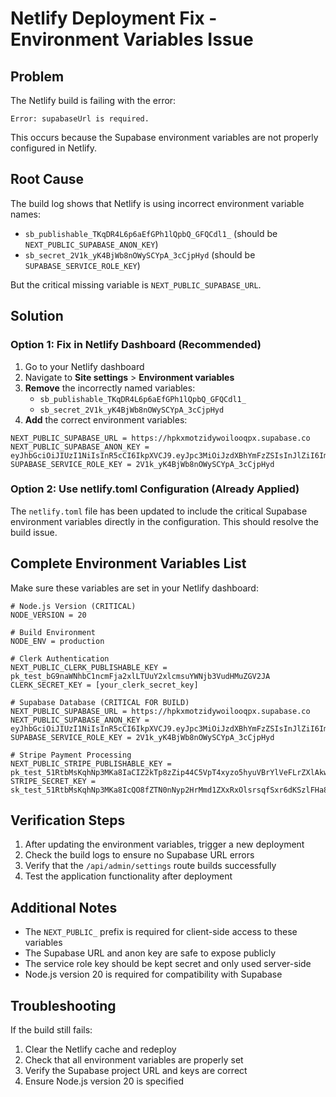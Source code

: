 # Netlify Deployment Fix - Environment Variables Issue

## Problem
The Netlify build is failing with the error:
```
Error: supabaseUrl is required.
```

This occurs because the Supabase environment variables are not properly configured in Netlify.

## Root Cause
The build log shows that Netlify is using incorrect environment variable names:
- `sb_publishable_TKqDR4L6p6aEfGPh1lQpbQ_GFQCdl1_` (should be `NEXT_PUBLIC_SUPABASE_ANON_KEY`)
- `sb_secret_2V1k_yK4BjWb8nOWySCYpA_3cCjpHyd` (should be `SUPABASE_SERVICE_ROLE_KEY`)

But the critical missing variable is `NEXT_PUBLIC_SUPABASE_URL`.

## Solution

### Option 1: Fix in Netlify Dashboard (Recommended)

1. Go to your Netlify dashboard
2. Navigate to **Site settings** > **Environment variables**
3. **Remove** the incorrectly named variables:
   - `sb_publishable_TKqDR4L6p6aEfGPh1lQpbQ_GFQCdl1_`
   - `sb_secret_2V1k_yK4BjWb8nOWySCYpA_3cCjpHyd`
4. **Add** the correct environment variables:

```
NEXT_PUBLIC_SUPABASE_URL = https://hpkxmotzidywoilooqpx.supabase.co
NEXT_PUBLIC_SUPABASE_ANON_KEY = eyJhbGciOiJIUzI1NiIsInR5cCI6IkpXVCJ9.eyJpc3MiOiJzdXBhYmFzZSIsInJlZiI6Imhwa3htb3R6aWR5d29pbG9vcXB4Iiwicm9sZSI6ImFub24iLCJpYXQiOjE3NTQyODg2MzcsImV4cCI6MjA2OTg2NDYzN30.KbbrGQPzXcO3SBRvXk2ySdCzprNiUXCnQZdiQRgCuNc
SUPABASE_SERVICE_ROLE_KEY = 2V1k_yK4BjWb8nOWySCYpA_3cCjpHyd
```

### Option 2: Use netlify.toml Configuration (Already Applied)

The `netlify.toml` file has been updated to include the critical Supabase environment variables directly in the configuration. This should resolve the build issue.

## Complete Environment Variables List

Make sure these variables are set in your Netlify dashboard:

```
# Node.js Version (CRITICAL)
NODE_VERSION = 20

# Build Environment
NODE_ENV = production

# Clerk Authentication
NEXT_PUBLIC_CLERK_PUBLISHABLE_KEY = pk_test_bG9naWNhbC1ncmFja2xlLTUuY2xlcmsuYWNjb3VudHMuZGV2JA
CLERK_SECRET_KEY = [your_clerk_secret_key]

# Supabase Database (CRITICAL FOR BUILD)
NEXT_PUBLIC_SUPABASE_URL = https://hpkxmotzidywoilooqpx.supabase.co
NEXT_PUBLIC_SUPABASE_ANON_KEY = eyJhbGciOiJIUzI1NiIsInR5cCI6IkpXVCJ9.eyJpc3MiOiJzdXBhYmFzZSIsInJlZiI6Imhwa3htb3R6aWR5d29pbG9vcXB4Iiwicm9sZSI6ImFub24iLCJpYXQiOjE3NTQyODg2MzcsImV4cCI6MjA2OTg2NDYzN30.KbbrGQPzXcO3SBRvXk2ySdCzprNiUXCnQZdiQRgCuNc
SUPABASE_SERVICE_ROLE_KEY = 2V1k_yK4BjWb8nOWySCYpA_3cCjpHyd

# Stripe Payment Processing
NEXT_PUBLIC_STRIPE_PUBLISHABLE_KEY = pk_test_51RtbMsKqhNp3MKa8IaCIZ2kTp8zZip44C5VpT4xyzo5hyuVBrYlVeFLrZXlAkwS3MesZ67CZWxtuwDUYtJqF72ny00hDfRNVTI
STRIPE_SECRET_KEY = sk_test_51RtbMsKqhNp3MKa8IcQO8fZTN0nNyp2HrMmd1ZXxRxOlsrsqfSxr6dKSzlFHa8l4YRePS7UBAKrY57TQYtaXnNzH00zAfnwHy2
```

## Verification Steps

1. After updating the environment variables, trigger a new deployment
2. Check the build logs to ensure no Supabase URL errors
3. Verify that the `/api/admin/settings` route builds successfully
4. Test the application functionality after deployment

## Additional Notes

- The `NEXT_PUBLIC_` prefix is required for client-side access to these variables
- The Supabase URL and anon key are safe to expose publicly
- The service role key should be kept secret and only used server-side
- Node.js version 20 is required for compatibility with Supabase

## Troubleshooting

If the build still fails:
1. Clear the Netlify cache and redeploy
2. Check that all environment variables are properly set
3. Verify the Supabase project URL and keys are correct
4. Ensure Node.js version 20 is specified
